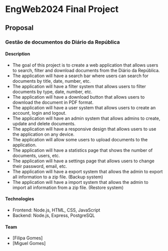 # EngWeb2024 Final Project

## Proposal
### Gestão de documentos do Diário da República

#### Description
- The goal of this project is to create a web application that allows users to search, filter and download documents from the Diário da República.
- The application will have a search bar where users can search for documents by title, date, number, etc.
- The application will have a filter system that allows users to filter documents by type, date, number, etc.
- The application will have a download button that allows users to download the document in PDF format.
- The application will have a user system that allows users to create an account, login and logout.
- The application will have an admin system that allows admins to create, update and delete documents.
- The application will have a responsive design that allows users to use the application on any device.
- The application will allow some users to upload documents to the application.
- The application will have a statistics page that shows the number of documents, users, etc.
- The application will have a settings page that allows users to change their password, email, etc.
- The application will have a export system that allows the admin to export all information to a zip file. (Backup system)
- The application will have a import system that allows the admin to import all information from a zip file. (Restore system)

#### Technologies
- Frontend: Node.js, HTML, CSS, JavaScript
- Backend: Node.js, Express, PostgreSQL

#### Team
- [Filipa Gomes]
- [Miguel Gomes]
